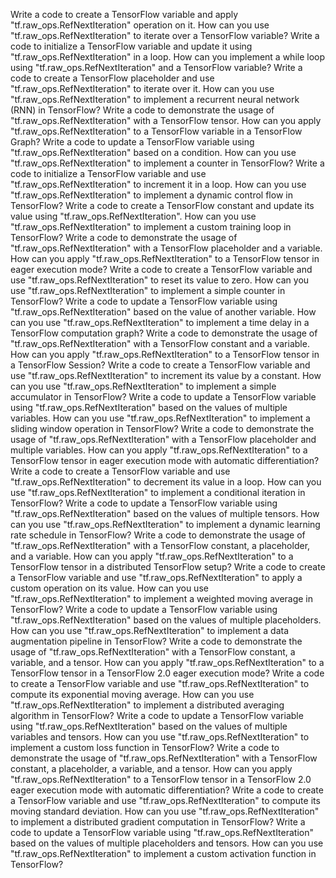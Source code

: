 Write a code to create a TensorFlow variable and apply "tf.raw_ops.RefNextIteration" operation on it.
How can you use "tf.raw_ops.RefNextIteration" to iterate over a TensorFlow variable?
Write a code to initialize a TensorFlow variable and update it using "tf.raw_ops.RefNextIteration" in a loop.
How can you implement a while loop using "tf.raw_ops.RefNextIteration" and a TensorFlow variable?
Write a code to create a TensorFlow placeholder and use "tf.raw_ops.RefNextIteration" to iterate over it.
How can you use "tf.raw_ops.RefNextIteration" to implement a recurrent neural network (RNN) in TensorFlow?
Write a code to demonstrate the usage of "tf.raw_ops.RefNextIteration" with a TensorFlow tensor.
How can you apply "tf.raw_ops.RefNextIteration" to a TensorFlow variable in a TensorFlow Graph?
Write a code to update a TensorFlow variable using "tf.raw_ops.RefNextIteration" based on a condition.
How can you use "tf.raw_ops.RefNextIteration" to implement a counter in TensorFlow?
Write a code to initialize a TensorFlow variable and use "tf.raw_ops.RefNextIteration" to increment it in a loop.
How can you use "tf.raw_ops.RefNextIteration" to implement a dynamic control flow in TensorFlow?
Write a code to create a TensorFlow constant and update its value using "tf.raw_ops.RefNextIteration".
How can you use "tf.raw_ops.RefNextIteration" to implement a custom training loop in TensorFlow?
Write a code to demonstrate the usage of "tf.raw_ops.RefNextIteration" with a TensorFlow placeholder and a variable.
How can you apply "tf.raw_ops.RefNextIteration" to a TensorFlow tensor in eager execution mode?
Write a code to create a TensorFlow variable and use "tf.raw_ops.RefNextIteration" to reset its value to zero.
How can you use "tf.raw_ops.RefNextIteration" to implement a simple counter in TensorFlow?
Write a code to update a TensorFlow variable using "tf.raw_ops.RefNextIteration" based on the value of another variable.
How can you use "tf.raw_ops.RefNextIteration" to implement a time delay in a TensorFlow computation graph?
Write a code to demonstrate the usage of "tf.raw_ops.RefNextIteration" with a TensorFlow constant and a variable.
How can you apply "tf.raw_ops.RefNextIteration" to a TensorFlow tensor in a TensorFlow Session?
Write a code to create a TensorFlow variable and use "tf.raw_ops.RefNextIteration" to increment its value by a constant.
How can you use "tf.raw_ops.RefNextIteration" to implement a simple accumulator in TensorFlow?
Write a code to update a TensorFlow variable using "tf.raw_ops.RefNextIteration" based on the values of multiple variables.
How can you use "tf.raw_ops.RefNextIteration" to implement a sliding window operation in TensorFlow?
Write a code to demonstrate the usage of "tf.raw_ops.RefNextIteration" with a TensorFlow placeholder and multiple variables.
How can you apply "tf.raw_ops.RefNextIteration" to a TensorFlow tensor in eager execution mode with automatic differentiation?
Write a code to create a TensorFlow variable and use "tf.raw_ops.RefNextIteration" to decrement its value in a loop.
How can you use "tf.raw_ops.RefNextIteration" to implement a conditional iteration in TensorFlow?
Write a code to update a TensorFlow variable using "tf.raw_ops.RefNextIteration" based on the values of multiple tensors.
How can you use "tf.raw_ops.RefNextIteration" to implement a dynamic learning rate schedule in TensorFlow?
Write a code to demonstrate the usage of "tf.raw_ops.RefNextIteration" with a TensorFlow constant, a placeholder, and a variable.
How can you apply "tf.raw_ops.RefNextIteration" to a TensorFlow tensor in a distributed TensorFlow setup?
Write a code to create a TensorFlow variable and use "tf.raw_ops.RefNextIteration" to apply a custom operation on its value.
How can you use "tf.raw_ops.RefNextIteration" to implement a weighted moving average in TensorFlow?
Write a code to update a TensorFlow variable using "tf.raw_ops.RefNextIteration" based on the values of multiple placeholders.
How can you use "tf.raw_ops.RefNextIteration" to implement a data augmentation pipeline in TensorFlow?
Write a code to demonstrate the usage of "tf.raw_ops.RefNextIteration" with a TensorFlow constant, a variable, and a tensor.
How can you apply "tf.raw_ops.RefNextIteration" to a TensorFlow tensor in a TensorFlow 2.0 eager execution mode?
Write a code to create a TensorFlow variable and use "tf.raw_ops.RefNextIteration" to compute its exponential moving average.
How can you use "tf.raw_ops.RefNextIteration" to implement a distributed averaging algorithm in TensorFlow?
Write a code to update a TensorFlow variable using "tf.raw_ops.RefNextIteration" based on the values of multiple variables and tensors.
How can you use "tf.raw_ops.RefNextIteration" to implement a custom loss function in TensorFlow?
Write a code to demonstrate the usage of "tf.raw_ops.RefNextIteration" with a TensorFlow constant, a placeholder, a variable, and a tensor.
How can you apply "tf.raw_ops.RefNextIteration" to a TensorFlow tensor in a TensorFlow 2.0 eager execution mode with automatic differentiation?
Write a code to create a TensorFlow variable and use "tf.raw_ops.RefNextIteration" to compute its moving standard deviation.
How can you use "tf.raw_ops.RefNextIteration" to implement a distributed gradient computation in TensorFlow?
Write a code to update a TensorFlow variable using "tf.raw_ops.RefNextIteration" based on the values of multiple placeholders and tensors.
How can you use "tf.raw_ops.RefNextIteration" to implement a custom activation function in TensorFlow?